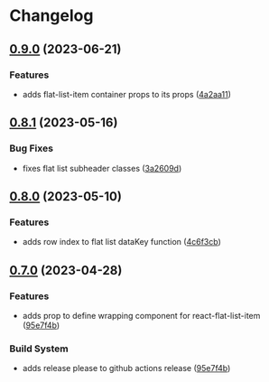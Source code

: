 # Changelog

## [0.9.0](https://github.com/blb-ventures/react-flat-list/compare/v0.8.1...v0.9.0) (2023-06-21)


### Features

* adds flat-list-item container props to its props ([4a2aa11](https://github.com/blb-ventures/react-flat-list/commit/4a2aa118a8bcac15c87a782dcc5932115ddbe1cd))

## [0.8.1](https://github.com/blb-ventures/react-flat-list/compare/v0.8.0...v0.8.1) (2023-05-16)


### Bug Fixes

* fixes flat list subheader classes ([3a2609d](https://github.com/blb-ventures/react-flat-list/commit/3a2609dea4184114dbbbec80f1c8718c711dd82c))

## [0.8.0](https://github.com/blb-ventures/react-flat-list/compare/v0.7.0...v0.8.0) (2023-05-10)


### Features

* adds row index to flat list dataKey function ([4c6f3cb](https://github.com/blb-ventures/react-flat-list/commit/4c6f3cb64a2211ebe476d8b01d827c91e87281fc))

## [0.7.0](https://github.com/blb-ventures/react-flat-list/compare/v0.6.4...v0.7.0) (2023-04-28)


### Features

* adds prop to define wrapping component for react-flat-list-item ([95e7f4b](https://github.com/blb-ventures/react-flat-list/commit/95e7f4bd5b2c386f43010a05801ffd1c23a24888))


### Build System

* adds release please to github actions release ([95e7f4b](https://github.com/blb-ventures/react-flat-list/commit/95e7f4bd5b2c386f43010a05801ffd1c23a24888))

